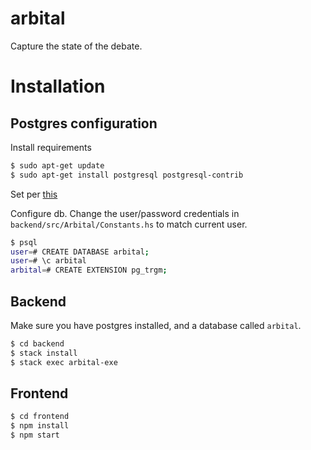 # arbital
Capture the state of the debate. 

# Installation
## Postgres configuration
Install requirements
```bash
$ sudo apt-get update
$ sudo apt-get install postgresql postgresql-contrib
```
Set per [this](https://www.digitalocean.com/community/tutorials/how-to-install-and-use-postgresql-on-ubuntu-16-04)

Configure db. Change the user/password credentials in `backend/src/Arbital/Constants.hs` to match current user.
```bash
$ psql
user=# CREATE DATABASE arbital;
user=# \c arbital
arbital=# CREATE EXTENSION pg_trgm;
```
## Backend
Make sure you have postgres installed, and a database called `arbital`.
```bash
$ cd backend
$ stack install
$ stack exec arbital-exe
```
## Frontend
```bash
$ cd frontend
$ npm install
$ npm start
```
